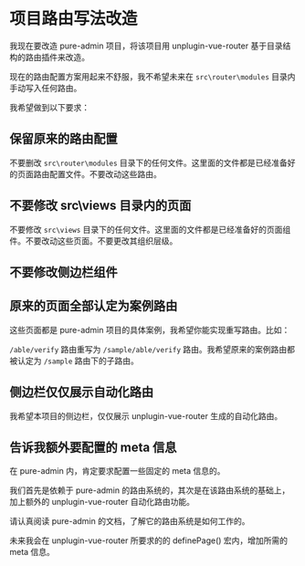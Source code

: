 # 项目路由写法改造

我现在要改造 pure-admin 项目，将该项目用 unplugin-vue-router 基于目录结构的路由插件来改造。

现在的路由配置方案用起来不舒服，我不希望未来在 `src\router\modules` 目录内手动写入任何路由。

我希望做到以下要求：

## 保留原来的路由配置

不要删改 `src\router\modules` 目录下的任何文件。这里面的文件都是已经准备好的页面路由配置文件。不要改动这些路由。

## 不要修改 src\views 目录内的页面

不要修改 `src\views` 目录下的任何文件。这里面的文件都是已经准备好的页面组件。不要改动这些页面。不要更改其组织层级。

## 不要修改侧边栏组件

## 原来的页面全部认定为案例路由

这些页面都是 pure-admin 项目的具体案例，我希望你能实现重写路由。比如：

`/able/verify` 路由重写为 `/sample/able/verify` 路由。我希望原来的案例路由都被认定为 `/sample` 路由下的子路由。

## 侧边栏仅仅展示自动化路由

我希望本项目的侧边栏，仅仅展示 unplugin-vue-router 生成的自动化路由。

## 告诉我额外要配置的 meta 信息

在 pure-admin 内，肯定要求配置一些固定的 meta 信息的。

我们首先是依赖于 pure-admin 的路由系统的，其次是在该路由系统的基础上，加上额外的 unplugin-vue-router 自动化路由功能。

请认真阅读 pure-admin 的文档，了解它的路由系统是如何工作的。

未来我会在 unplugin-vue-router 所要求的的 definePage() 宏内，增加所需的 meta 信息。
